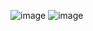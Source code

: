 ![image](https://user-images.githubusercontent.com/14141373/179265177-50692d92-47ab-411a-854a-b3c1f79120de.png)
![image](https://user-images.githubusercontent.com/14141373/179265209-b8636981-141a-42f3-98e6-464a26829698.png)
